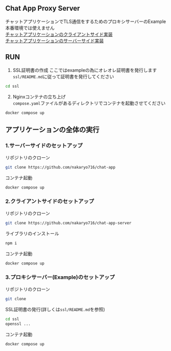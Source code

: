 ## Chat App Proxy Server
チャットアプリケーションでTLS通信をするためのプロキシサーバーのExample  
本番環境では使えません  
[チャットアプリケーションのクライアントサイド実装](https://github.com/nakaryo716/chat-app)  
[チャットアプリケーションのサーバーサイド実装](https://github.com/nakaryo716/chat-app-server)  
## RUN
1. SSL証明書の作成
ここではexampleの為にオレオレ証明書を発行します  
```ssl/README.md```に従って証明書を発行してください  
```bash
cd ssl
```
2. Nginxコンテナの立ち上げ  
```compose.yaml```ファイルがあるディレクトリでコンテナを起動させてください  
```
docker compose up
```
## アプリケーションの全体の実行
### 1.サーバーサイドのセットアップ
リポジトリのクローン
```bash
git clone https://github.com/nakaryo716/chat-app
```
コンテナ起動
```
docker compose up
```
### 2.クライアントサイドのセットアップ
リポジトリのクローン
```bash
git clone https://github.com/nakaryo716/chat-app-server
```
ライブラリのインストール
```bash
npm i
```
コンテナ起動
```
docker compose up
```
### 3.プロキシサーバー(Example)のセットアップ
リポジトリのクローン
```bash
git clone 
```
SSL証明書の発行(詳しくは```ssl/README.md```を参照)
```bash
cd ssl
openssl ...
```
コンテナ起動
```bash
docker compose up
```
